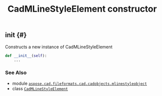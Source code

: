 ﻿---
title: CadMLineStyleElement constructor
second_title: Aspose.CAD for Python via .NET API References
description: 
type: docs
weight: 10
url: /python-net/aspose.cad.fileformats.cad.cadobjects.mlinestyleobject/cadmlinestyleelement/__init__/
is_root: false
---

## __init__ {#}

Constructs a new instance of CadMLineStyleElement



```python
def __init__(self):
    ...
```





### See Also
* module [`aspose.cad.fileformats.cad.cadobjects.mlinestyleobject`](../../)
* class [`CadMLineStyleElement`](/cad/python-net/aspose.cad.fileformats.cad.cadobjects.mlinestyleobject/cadmlinestyleelement)
